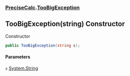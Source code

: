 ### [PreciseCalc](PreciseCalc.md 'PreciseCalc').[TooBigException](PreciseCalc.TooBigException.md 'PreciseCalc.TooBigException')

## TooBigException(string) Constructor

Constructor

```csharp
public TooBigException(string s);
```
#### Parameters

<a name='PreciseCalc.TooBigException.TooBigException(string).s'></a>

`s` [System.String](https://docs.microsoft.com/en-us/dotnet/api/System.String 'System.String')